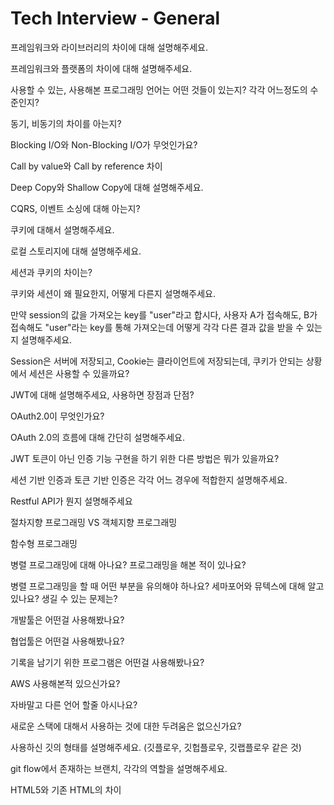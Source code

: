 # Tech Interview - General

프레임워크와 라이브러리의 차이에 대해 설명해주세요.

프레임워크와 플랫폼의 차이에 대해 설명해주세요.

사용할 수 있는, 사용해본 프로그래밍 언어는 어떤 것들이 있는지? 각각 어느정도의 수준인지?

동기, 비동기의 차이를 아는지?

Blocking I/O와 Non-Blocking I/O가 무엇인가요?

Call by value와 Call by reference 차이

Deep Copy와 Shallow Copy에 대해 설명해주세요.

CQRS, 이벤트 소싱에 대해 아는지?

쿠키에 대해서 설명해주세요.

로컬 스토리지에 대해 설명해주세요.

세션과 쿠키의 차이는?

쿠키와 세션이 왜 필요한지, 어떻게 다른지 설명해주세요.

만약 session의 값을 가져오는 key를 "user"라고 합시다, 사용자 A가 접속해도, B가 접속해도 "user"라는 key를 통해 가져오는데 어떻게 각각 다른 결과 값을 받을 수 있는지 설명해주세요.

Session은 서버에 저장되고, Cookie는 클라이언트에 저장되는데, 쿠키가 안되는 상황에서 세션은 사용할 수 있을까요?

JWT에 대해 설명해주세요, 사용하면 장점과 단점?

OAuth2.0이 무엇인가요?

OAuth 2.0의 흐름에 대해 간단히 설명해주세요.

JWT 토큰이 아닌 인증 기능 구현을 하기 위한 다른 방법은 뭐가 있을까요?

세션 기반 인증과 토큰 기반 인증은 각각 어느 경우에 적합한지 설명해주세요.

Restful API가 뭔지 설명해주세요

절차지향 프로그래밍 VS 객체지향 프로그래밍

함수형 프로그래밍

병렬 프로그래밍에 대해 아나요? 프로그래밍을 해본 적이 있나요?

병렬 프로그래밍을 할 때 어떤 부분을 유의해야 하나요? 세마포어와 뮤텍스에 대해 알고 있나요? 생길 수 있는 문제는?

개발툴은 어떤걸 사용해봤나요?

협업툴은 어떤걸 사용해봤나요?

기록을 남기기 위한 프로그램은 어떤걸 사용해봤나요?

AWS 사용해본적 있으신가요?

자바말고 다른 언어 할줄 아시나요?

새로운 스택에 대해서 사용하는 것에 대한 두려움은 없으신가요?

사용하신 깃의 형태를 설명해주세요. (깃플로우, 깃헙플로우, 깃랩플로우 같은 것)

git flow에서 존재하는 브랜치, 각각의 역할을 설명해주세요.

HTML5와 기존 HTML의 차이
